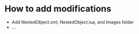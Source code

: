 How to add modifications
========================

* Add NestedObject.xml, NestedObject.lua, and Images folder
* ...
